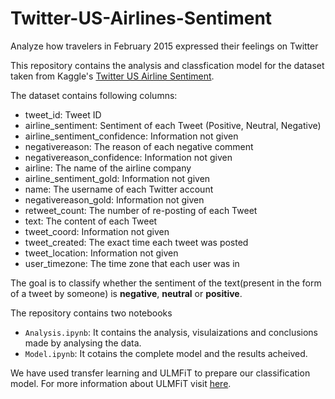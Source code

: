 # Twitter-US-Airlines-Sentiment
Analyze how travelers in February 2015 expressed their feelings on Twitter


This repository contains the analysis and classfication model for the dataset taken from Kaggle's [Twitter US Airline Sentiment](https://www.kaggle.com/crowdflower/twitter-airline-sentiment).

The dataset contains following columns:

- tweet_id: Tweet ID
- airline_sentiment: Sentiment of each Tweet (Positive, Neutral, Negative)
- airline_sentiment_confidence: Information not given
- negativereason: The reason of each negative comment
- negativereason_confidence: Information not given
- airline: The name of the airline company
- airline_sentiment_gold: Information not given
- name: The username of each Twitter account
- negativereason_gold: Information not given
- retweet_count: The number of re-posting of each Tweet
- text: The content of each Tweet
- tweet_coord: Information not given
- tweet_created: The exact time each tweet was posted
- tweet_location: Information not given
- user_timezone: The time zone that each user was in

The goal is to classify whether the sentiment of the text(present in the form of a tweet by someone) is **negative**, **neutral** or **positive**.

The repository contains two notebooks

- `Analysis.ipynb`: It contains the analysis, visulaizations and conclusions made by analysing the data.
- `Model.ipynb`: It cotains the complete model and the results acheived.

We have used transfer learning and ULMFiT to prepare our classification model. For more information about ULMFiT visit [here](http://nlp.fast.ai/).

